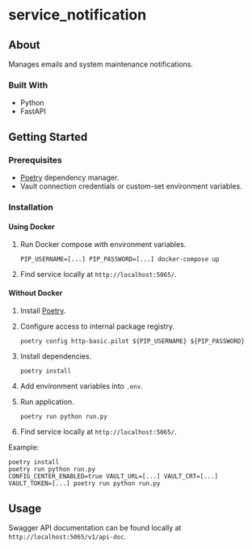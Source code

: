 # service_notification

## About
Manages emails and system maintenance notifications.
### Built With
- Python
- FastAPI
## Getting Started

### Prerequisites
- [Poetry](https://python-poetry.org/) dependency manager.
- Vault connection credentials or custom-set environment variables.

### Installation
#### Using Docker
1. Run Docker compose with environment variables.

       PIP_USERNAME=[...] PIP_PASSWORD=[...] docker-compose up

2. Find service locally at `http://localhost:5065/`.

#### Without Docker
1. Install [Poetry](https://python-poetry.org/docs/#installation).
2. Configure access to internal package registry.

       poetry config http-basic.pilot ${PIP_USERNAME} ${PIP_PASSWORD}

3. Install dependencies.

       poetry install

4. Add environment variables into `.env`.
5. Run application.

       poetry run python run.py

6. Find service locally at `http://localhost:5065/`.

Example:

```
poetry install
poetry run python run.py
CONFIG_CENTER_ENABLED=true VAULT_URL=[...] VAULT_CRT=[...] VAULT_TOKEN=[...] poetry run python run.py
```

## Usage
Swagger API documentation can be found locally at `http://localhost:5065/v1/api-doc`.


